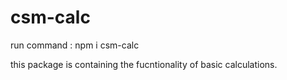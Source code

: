 # csm-calc

run command : npm i csm-calc

this package is containing the fucntionality of basic calculations.
